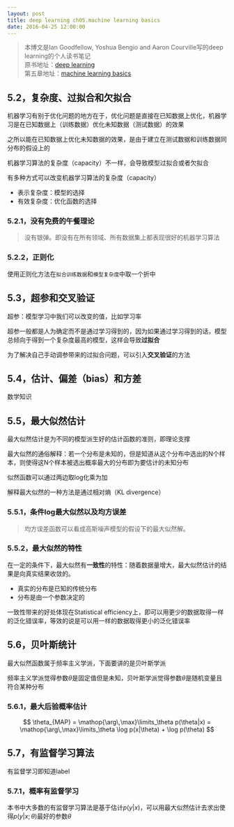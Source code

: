 ```yaml
---
layout: post
title: deep learning ch05.machine learning basics
date: 2016-04-25 12:00:00
---
```

> 本博文是Ian Goodfellow, Yoshua Bengio and Aaron Courville写的deep learning的个人读书笔记  
> 原书地址：[deep learning](http://www.deeplearningbook.org/)  
> 第五章地址：[machine learning basics](http://www.deeplearningbook.org/contents/ml.html)

## **5.2，复杂度、过拟合和欠拟合**

机器学习有别于优化问题的地方在于，优化问题是直接在已知数据上优化，机器学习是在已知数据上（训练数据）优化未知数据（测试数据）的效果

之所以能在已知数据上优化未知数据的效果，是由于建立在测试数据和训练数据同分布的假设上的

机器学习算法的复杂度（capacity）不一样，会导致模型过拟合或者欠拟合

有多种方式可以改变机器学习算法的复杂度（capacity）

- 表示复杂度：模型的选择
- 有效复杂度：优化函数的选择

### **5.2.1，没有免费的午餐理论**

> 没有银弹。即没有在所有领域、所有数据集上都表现很好的机器学习算法

### **5.2.2，正则化**

使用正则化方法在`拟合训练数据`和`模型复杂度`中取一个折中

## **5.3，超参和交叉验证**

超参：模型学习中我们可以改变的值，比如学习率

超参一般都是人为确定而不是通过学习得到的，因为如果通过学习得到的话，模型总倾向于得到一个复杂度最高的模型，这样会导致**过拟合**

为了解决自己手动调参带来的过拟合问题，可以引入**交叉验证**的方法

## **5.4，估计、偏差（bias）和方差**

数学知识

## **5.5，最大似然估计**

最大似然估计是为不同的模型派生好的估计函数的准则，即理论支撑

最大似然的通俗解释：若一个分布是未知的，但是知道从这个分布中选出的N个样本，则使得这N个样本被选出概率最大的分布即为要估计的未知分布

似然函数可以通过两边取log化乘为加

解释最大似然的一种方法是通过相对熵（KL divergence）

### **5.5.1，条件log最大似然以及均方误差**

> 均方误差函数可以看成高斯噪声模型的假设下的最大似然解。

### **5.5.2，最大似然的特性**

在一定的条件下，最大似然有**一致性**的特性：随着数据量增大，最大似然估计的结果是向真实结果收敛的。

- 真实的分布是已知的传统分布
- 分布是由一个参数决定的

一致性带来的好处体现在Statistical efficiency上，即可以用更少的数据取得一样的泛化错误率，等效的说是可以用一样的数据取得更小的泛化错误率

## **5.6，贝叶斯统计**

最大似然函数属于频率主义学派，下面要讲的是贝叶斯学派

频率主义学派觉得参数$\theta$是固定值但是未知，贝叶斯学派觉得参数$\theta$是随机变量且符合某种分布

### **5.6.1，最大后验概率估计**

$$ \theta_{MAP} = \mathop{\arg\,\max}\limits_\theta p(\theta|x) = \mathop{\arg\,\max}\limits_\theta \log p(x|\theta) + \log p(\theta) $$

## **5.7，有监督学习算法**

有监督学习即知道label

### **5.7.1，概率有监督学习**  
本书中大多数的有监督学习算法是基于估计$p(y|x)$，可以用最大似然估计去求出使得$p(y|x;\theta)$最好的参数$\theta$  
